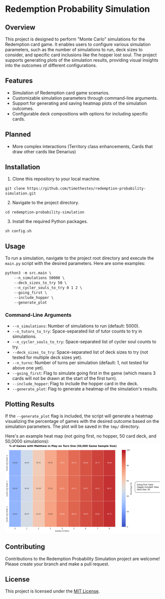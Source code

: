 # Redemption Probability Simulation

## Overview
This project is designed to perform "Monte Carlo" simulations for the Redemption card game. It enables users to configure various simulation parameters, such as the number of simulations to run, deck sizes to consider, and specific card inclusions like the hopper lost soul. The project supports generating plots of the simulation results, providing visual insights into the outcomes of different configurations.

## Features
- Simulation of Redemption card game scenarios.
- Customizable simulation parameters through command-line arguments.
- Support for generating and saving heatmap plots of the simulation outcomes.
- Configurable deck compositions with options for including specific cards.

## Planned
- More complex interactions (Territory class enhancements, Cards that draw other cards like Denarius)

## Installation
1. Clone this repository to your local machine.

```
git clone https://github.com/timothestes/redemption-probability-simulation.git
```

2. Navigate to the project directory.
```
cd redemption-probability-simulation
```

3. Install the required Python packages.
```
sh config.sh
```

## Usage
To run a simulation, navigate to the project root directory and execute the `main.py` script with the desired parameters. Here are some examples:

```shell
python3 -m src.main \
    --n_simulations 50000 \
    --deck_sizes_to_try 50 \
    --n_cycler_souls_to_try 0 1 2 \
    --going_first \
    --include_hopper \
    --generate_plot
```

### Command-Line Arguments
- `--n_simulations`: Number of simulations to run (default: 5000).
- `--n_tutors_to_try`: Space-separated list of tutor counts to try in simulations.
- `--n_cycler_souls_to_try`: Space-separated list of cycler soul counts to try.
- `--deck_sizes_to_try`: Space-separated list of deck sizes to try (not tested for multiple deck sizes yet).
- `--n_turns`: Number of turns per simulation (default: 1, not tested for above one yet).
- `--going_first`: Flag to simulate going first in the game (which means 3 cards will not be drawn at the start of the first turn).
- `--include_hopper`: Flag to include the hopper card in the deck.
- `--generate_plot`: Flag to generate a heatmap of the simulation's results.

## Plotting Results
If the `--generate_plot` flag is included, the script will generate a heatmap visualizing the percentage of games with the desired outcome based on the simulation parameters. The plot will be saved in the `tmp/` directory.

Here's an example heat map (not going first, no hopper, 50 card deck, and 50,0000 simulations):
![Example Heat Map](assets/simulation_goingfirst-False_hopper-False_decksize-50_numsims-50000.png "Example Heat Map")

## Contributing
Contributions to the Redemption Probability Simulation project are welcome! Please create your branch and make a pull request.

## License
This project is licensed under the [MIT License](LICENSE).